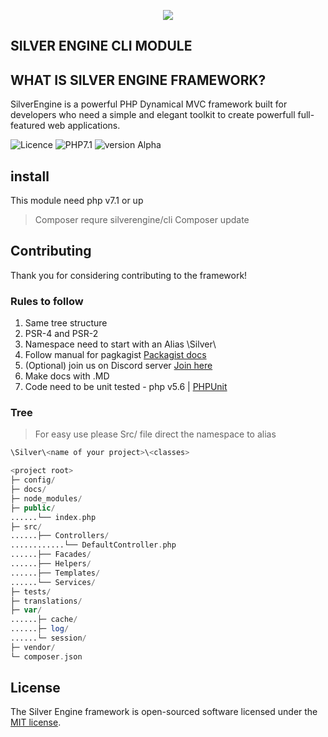 

<p align="center"><img src="https://thumb.ibb.co/fDOcRG/goodone.jpg"></p>

## SILVER ENGINE CLI MODULE

## WHAT IS SILVER ENGINE FRAMEWORK?

SilverEngine is a powerful PHP Dynamical MVC framework built for developers who need a simple and elegant toolkit to create powerfull full-featured web applications.

![Licence](https://img.shields.io/badge/Licence-MIT-green.svg)
![PHP7.1](https://img.shields.io/badge/php-7.1-blue.svg)
![version Alpha](https://img.shields.io/badge/Alpha-V1.0.4-green.svg)


## install

This module need php v7.1 or up

> Composer requre silverengine/cli
> Composer update


## Contributing

Thank you for considering contributing to the framework!

### Rules to follow

1. Same tree structure
2. PSR-4 and PSR-2 
3. Namespace need to start with an Alias \Silver\
4. Follow manual for pagkagist  [Packagist docs](https://packagist.org/)
5. (Optional) join us on Discord server [Join here](https://discord.gg/cwMygSP)
5. Make docs with .MD
6. Code need to be unit tested - php v5.6 |  [PHPUnit](https://phpunit.de/index.html)


### Tree
> For easy use please Src/ file direct the namespace to alias 
```php 
\Silver\<name of your project>\<classes>
```

```php
<project root>
├─ config/
├─ docs/
├─ node_modules/
├─ public/
......└── index.php
├─ src/
......├── Controllers/
............└── DefaultController.php
......├── Facades/
......├── Helpers/
......├── Templates/
......└── Services/
├─ tests/
├─ translations/
├─ var/
......├─ cache/
......├─ log/
......└─ session/
├─ vendor/
└─ composer.json
```

## License

The Silver Engine framework is open-sourced software licensed under the [MIT license](http://opensource.org/licenses/MIT).

